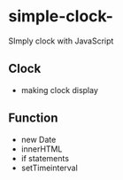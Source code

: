 # simple-clock-
SImply clock with JavaScript
## Clock
* making clock display

## Function

* new Date
* innerHTML
* if statements
* setTimeinterval
